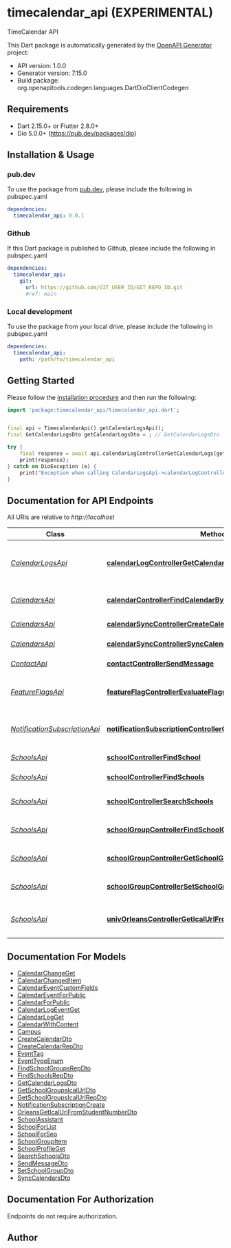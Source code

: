 # timecalendar_api (EXPERIMENTAL)
TimeCalendar API

This Dart package is automatically generated by the [OpenAPI Generator](https://openapi-generator.tech) project:

- API version: 1.0.0
- Generator version: 7.15.0
- Build package: org.openapitools.codegen.languages.DartDioClientCodegen

## Requirements

* Dart 2.15.0+ or Flutter 2.8.0+
* Dio 5.0.0+ (https://pub.dev/packages/dio)

## Installation & Usage

### pub.dev
To use the package from [pub.dev](https://pub.dev), please include the following in pubspec.yaml
```yaml
dependencies:
  timecalendar_api: 0.0.1
```

### Github
If this Dart package is published to Github, please include the following in pubspec.yaml
```yaml
dependencies:
  timecalendar_api:
    git:
      url: https://github.com/GIT_USER_ID/GIT_REPO_ID.git
      #ref: main
```

### Local development
To use the package from your local drive, please include the following in pubspec.yaml
```yaml
dependencies:
  timecalendar_api:
    path: /path/to/timecalendar_api
```

## Getting Started

Please follow the [installation procedure](#installation--usage) and then run the following:

```dart
import 'package:timecalendar_api/timecalendar_api.dart';


final api = TimecalendarApi().getCalendarLogsApi();
final GetCalendarLogsDto getCalendarLogsDto = ; // GetCalendarLogsDto | 

try {
    final response = await api.calendarLogControllerGetCalendarLogs(getCalendarLogsDto);
    print(response);
} catch on DioException (e) {
    print("Exception when calling CalendarLogsApi->calendarLogControllerGetCalendarLogs: $e\n");
}

```

## Documentation for API Endpoints

All URIs are relative to *http://localhost*

Class | Method | HTTP request | Description
------------ | ------------- | ------------- | -------------
[*CalendarLogsApi*](doc/CalendarLogsApi.md) | [**calendarLogControllerGetCalendarLogs**](doc/CalendarLogsApi.md#calendarlogcontrollergetcalendarlogs) | **POST** /calendar-logs/search | Get calendar logs for given tokens
[*CalendarsApi*](doc/CalendarsApi.md) | [**calendarControllerFindCalendarByToken**](doc/CalendarsApi.md#calendarcontrollerfindcalendarbytoken) | **GET** /calendars/by-token/{token} | Find a calendar by its token
[*CalendarsApi*](doc/CalendarsApi.md) | [**calendarSyncControllerCreateCalendar**](doc/CalendarsApi.md#calendarsynccontrollercreatecalendar) | **POST** /calendars | Create a calendar
[*CalendarsApi*](doc/CalendarsApi.md) | [**calendarSyncControllerSyncCalendars**](doc/CalendarsApi.md#calendarsynccontrollersynccalendars) | **POST** /calendars/sync | Sync calendars
[*ContactApi*](doc/ContactApi.md) | [**contactControllerSendMessage**](doc/ContactApi.md#contactcontrollersendmessage) | **POST** /contact | Contact the developers
[*FeatureFlagsApi*](doc/FeatureFlagsApi.md) | [**featureFlagControllerEvaluateFlags**](doc/FeatureFlagsApi.md#featureflagcontrollerevaluateflags) | **GET** /feature-flags/evaluate | Evaluate multiple feature flags
[*NotificationSubscriptionApi*](doc/NotificationSubscriptionApi.md) | [**notificationSubscriptionControllerCreateOrUpdateSubscription**](doc/NotificationSubscriptionApi.md#notificationsubscriptioncontrollercreateorupdatesubscription) | **PUT** /notification-subscription | Create or update notification subscription
[*SchoolsApi*](doc/SchoolsApi.md) | [**schoolControllerFindSchool**](doc/SchoolsApi.md#schoolcontrollerfindschool) | **GET** /schools/{schoolId} | Find a school
[*SchoolsApi*](doc/SchoolsApi.md) | [**schoolControllerFindSchools**](doc/SchoolsApi.md#schoolcontrollerfindschools) | **GET** /schools | Find list of schools
[*SchoolsApi*](doc/SchoolsApi.md) | [**schoolControllerSearchSchools**](doc/SchoolsApi.md#schoolcontrollersearchschools) | **POST** /schools/search | Find a school by SEO URL
[*SchoolsApi*](doc/SchoolsApi.md) | [**schoolGroupControllerFindSchoolGroups**](doc/SchoolsApi.md#schoolgroupcontrollerfindschoolgroups) | **GET** /schools/{schoolId}/school-group | Find school groups
[*SchoolsApi*](doc/SchoolsApi.md) | [**schoolGroupControllerGetSchoolGroupsIcalUrl**](doc/SchoolsApi.md#schoolgroupcontrollergetschoolgroupsicalurl) | **POST** /schools/{schoolId}/school-group/ical | Get school groups ICal URL
[*SchoolsApi*](doc/SchoolsApi.md) | [**schoolGroupControllerSetSchoolGroups**](doc/SchoolsApi.md#schoolgroupcontrollersetschoolgroups) | **PUT** /schools/{schoolId}/school-group | Set school groups
[*SchoolsApi*](doc/SchoolsApi.md) | [**univOrleansControllerGetIcalUrlFromStudentNumber**](doc/SchoolsApi.md#univorleanscontrollergeticalurlfromstudentnumber) | **POST** /schools/univ-orleans/students | Get the ICal URL from a student number


## Documentation For Models

 - [CalendarChangeGet](doc/CalendarChangeGet.md)
 - [CalendarChangedItem](doc/CalendarChangedItem.md)
 - [CalendarEventCustomFields](doc/CalendarEventCustomFields.md)
 - [CalendarEventForPublic](doc/CalendarEventForPublic.md)
 - [CalendarForPublic](doc/CalendarForPublic.md)
 - [CalendarLogEventGet](doc/CalendarLogEventGet.md)
 - [CalendarLogGet](doc/CalendarLogGet.md)
 - [CalendarWithContent](doc/CalendarWithContent.md)
 - [Campus](doc/Campus.md)
 - [CreateCalendarDto](doc/CreateCalendarDto.md)
 - [CreateCalendarRepDto](doc/CreateCalendarRepDto.md)
 - [EventTag](doc/EventTag.md)
 - [EventTypeEnum](doc/EventTypeEnum.md)
 - [FindSchoolGroupsRepDto](doc/FindSchoolGroupsRepDto.md)
 - [FindSchoolsRepDto](doc/FindSchoolsRepDto.md)
 - [GetCalendarLogsDto](doc/GetCalendarLogsDto.md)
 - [GetSchoolGroupsIcalUrlDto](doc/GetSchoolGroupsIcalUrlDto.md)
 - [GetSchoolGroupsIcalUrlRepDto](doc/GetSchoolGroupsIcalUrlRepDto.md)
 - [NotificationSubscriptionCreate](doc/NotificationSubscriptionCreate.md)
 - [OrleansGetIcalUrlFromStudentNumberDto](doc/OrleansGetIcalUrlFromStudentNumberDto.md)
 - [SchoolAssistant](doc/SchoolAssistant.md)
 - [SchoolForList](doc/SchoolForList.md)
 - [SchoolForSeo](doc/SchoolForSeo.md)
 - [SchoolGroupItem](doc/SchoolGroupItem.md)
 - [SchoolProfileGet](doc/SchoolProfileGet.md)
 - [SearchSchoolsDto](doc/SearchSchoolsDto.md)
 - [SendMessageDto](doc/SendMessageDto.md)
 - [SetSchoolGroupDto](doc/SetSchoolGroupDto.md)
 - [SyncCalendarsDto](doc/SyncCalendarsDto.md)


## Documentation For Authorization

Endpoints do not require authorization.


## Author



